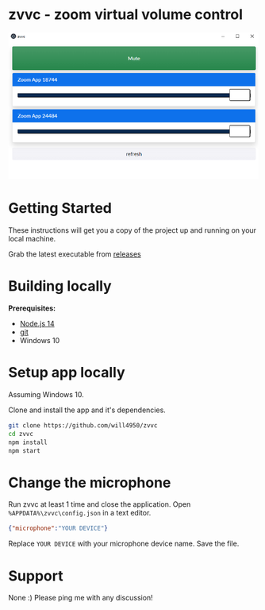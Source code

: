 # zvvc - zoom virtual volume control
![zvvc](zvvc.png)


# Getting Started

These instructions will get you a copy of the project up and running on your local machine. 

Grab the latest executable from [releases](https://github.com/Will4950/zvvc/releases)

# Building locally

**Prerequisites:**
* [Node.js 14](https://nodejs.org/)
* [git](https://git-scm.com/downloads)
* Windows 10

# Setup app locally

Assuming Windows 10.

Clone and install the app and it's dependencies.

```bash
git clone https://github.com/will4950/zvvc
cd zvvc 
npm install 
npm start
```

# Change the microphone

Run zvvc at least 1 time and close the application.  Open `%APPDATA%\zvvc\config.json` in a text editor.

```json
{"microphone":"YOUR DEVICE"}
```
Replace `YOUR DEVICE` with your microphone device name.  Save the file.

# Support

None :)  Please ping me with any discussion!